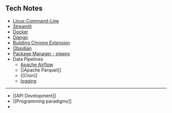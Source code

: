 ## Tech Notes

- [Linux-Command-Line](Linux-Command-Line.md)
- [Streamlit](_Streamlit.md)
- [Docker](Notes/Docker-Notes/!Docker.md)
- [Django](_Django.md)
- [Building Chrome Extension](Notes/Chrome-Extension-Notes/Building%20Chrome%20Extension.md)
- [Obsidian](Obsidian.md) 
- [Package Manager - pipenv](Package%20Manager%20-%20pipenv.md)
- Data Pipelines
	- [Apache Airflow](Apache%20Airflow.canvas)
	- [[Apache Parquet]] 
	- [[Cron]]
	- [logging](logging.md)
---
- [[API Development]]
- [[Programming paradigms]]
- 